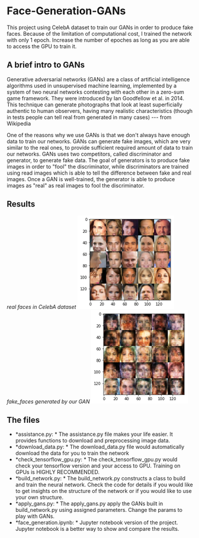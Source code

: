 # Face-Generation-GANs

This project using CelebA dataset to train our GANs in order to produce fake faces. Because of the limitation of computational cost, I trained the network with only 1 epoch. Increase the number of epoches as long as you are able to access the GPU to train it.

## A brief intro to GANs
Generative adversarial networks (GANs) are a class of artificial intelligence algorithms used in unsupervised machine learning, implemented by a system of two neural networks contesting with each other in a zero-sum game framework. They were introduced by Ian Goodfellow et al. in 2014. This technique can generate photographs that look at least superficially authentic to human observers, having many realistic characteristics (though in tests people can tell real from generated in many cases) --- from Wikipedia

One of the reasons why we use GANs is that we don't always have enough data to train our networks. GANs can generate fake images, which are very similar to the real ones, to provide sufficient required amount of data to train our networks. GANs uses two competitors, called discriminator and generator, to generate fake data. The goal of generators is to produce fake images in order to "fool" the discriminator, while discriminators are trained using read images which is able to tell the difference between fake and real images. Once a GAN is well-trained, the generator is able to produce images as "real" as real images to fool the discriminator.

## Results
*real faces in CelebA dataset*
![real faces in CelebA dataset](real_face.png)
*fake_faces generated by our GAN*
![fake_faces generated by our GAN](fake_face.png)

## The files
* *assistance.py: * The assistance.py file makes your life easier. It provides functions to download and preprocessing image data.
* *download_data.py: * The download_data.py file would automatically download the data for you to train the network
* *check_tensorflow_gpu.py: * The check_tensorflow_gpu.py would check your tensorflow version and your access to GPU. Training on GPUs is HIGHLY RECOMMENDED.
* *build_network.py: * The build_network.py constructs a class to build and train the neural network. Check the code for details if you would like to get insights on the structure of the network or if you would like to use your own structure.
* *apply_gans.py: * The apply_gans.py apply the GANs built in build_network.py using assigned parameters. Change the params to play with GANs.
* *face_generation.ipynb: * Jupyter notebook version of the project. Jupyter notebook is a better way to show and compare the results.

